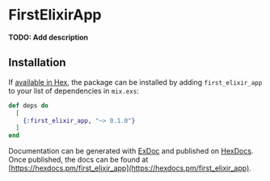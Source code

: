 # FirstElixirApp

**TODO: Add description**

## Installation

If [available in Hex](https://hex.pm/docs/publish), the package can be installed
by adding `first_elixir_app` to your list of dependencies in `mix.exs`:

```elixir
def deps do
  [
    {:first_elixir_app, "~> 0.1.0"}
  ]
end
```

Documentation can be generated with [ExDoc](https://github.com/elixir-lang/ex_doc)
and published on [HexDocs](https://hexdocs.pm). Once published, the docs can
be found at [https://hexdocs.pm/first_elixir_app](https://hexdocs.pm/first_elixir_app).

